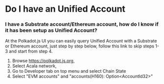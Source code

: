 # Do I have an Unified Account

### I have a Substrate account/Ethereum account, how do I know if it has been setup as Unified Account?

At the Polkadot.js UI you can easily query Unified Account with a Substrate or Ethereum account, just step by step below, follow this link to skip steps 1-3 and start from step 4.

1. Browse https://polkadot.js.org,
2. Select Acala network,&#x20;
3. Go to Developer tab on top menu and select Chain State
4. Select "EVM accounts" and "accounts(H160): Option\<AccountId32>"

